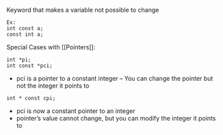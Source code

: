 Keyword that makes a variable not possible to change
``` 
Ex:
int const a;
const int a;
```

Special Cases with [[Pointers]]:
```
int *pi;
int const *pci;
```
- pci is a pointer to a constant integer
	– You can change the pointer but not the integer it points to

```
int * const cpi;
```
- pci is now a constant pointer to an integer
- pointer’s value cannot change, but you can modify the integer it points to